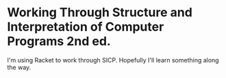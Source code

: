 # Working Through Structure and Interpretation of Computer Programs 2nd ed.

I'm using Racket to work through SICP. Hopefully I'll learn something along the way.
